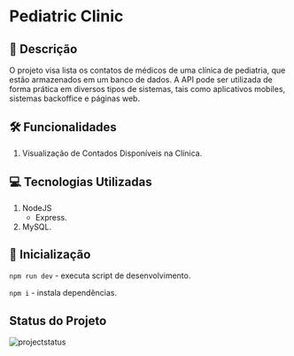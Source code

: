 # Pediatric Clinic

## 📝 Descrição

O projeto visa lista os contatos de médicos de uma clínica de pediatria, que estão armazenados em um banco de dados. A API pode ser utilizada de forma prática em diversos tipos de sistemas, tais como aplicativos mobiles, sistemas backoffice e páginas web.

## 🛠️ Funcionalidades

1. Visualização de Contados Disponíveis na Clínica.

## 💻 Tecnologias Utilizadas

1. NodeJS
   - Express.
2. MySQL.

## 🔰 Inicialização

`npm run dev` - executa script de desenvolvimento.

`npm i` - instala dependências.

## Status do Projeto

<img alt="projectstatus" src="https://img.shields.io/badge/Status do Projeto-Em Desenvolvimento-gree">
